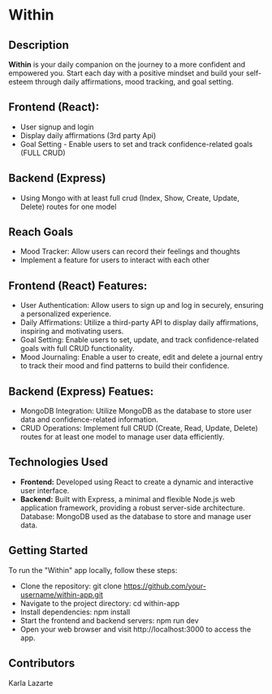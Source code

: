 # Within

## Description 
<b>Within</b> is your daily companion on the journey to a more confident and empowered you. Start each day with a positive mindset and build your self-esteem through daily affirmations, mood tracking, and goal setting. 

## Frontend (React):
- User signup and login 
- Display daily affirmations (3rd party Api)
- Goal Setting - Enable users to set and track confidence-related goals (FULL CRUD)

## Backend (Express)
- Using Mongo with at least full crud (Index, Show, Create, Update, Delete) routes for one model

## Reach Goals
- Mood Tracker: Allow users can record their feelings and thoughts
- Implement a feature for users to interact with each other

## Frontend (React) Features:
- User Authentication: Allow users to sign up and log in securely, ensuring a personalized experience.
- Daily Affirmations: Utilize a third-party API to display daily affirmations, inspiring and motivating users.
- Goal Setting: Enable users to set, update, and track confidence-related goals with full CRUD functionality.
- Mood Journaling: Enable a user to create, edit and delete a journal entry to track their mood and find patterns to build their confidence. 

## Backend (Express) Featues:
- MongoDB Integration: Utilize MongoDB as the database to store user data and confidence-related information.
- CRUD Operations: Implement full CRUD (Create, Read, Update, Delete) routes for at least one model to manage user data efficiently.


## Technologies Used
- <b>Frontend:</b> Developed using React to create a dynamic and interactive user interface.
- <b>Backend:</b> Built with Express, a minimal and flexible Node.js web application framework, providing a robust server-side architecture.
Database: MongoDB used as the database to store and manage user data.

## Getting Started
To run the "Within" app locally, follow these steps:
- Clone the repository: git clone https://github.com/your-username/within-app.git
- Navigate to the project directory: cd within-app
- Install dependencies: npm install
- Start the frontend and backend servers: npm run dev
- Open your web browser and visit http://localhost:3000 to access the app.

## Contributors
Karla Lazarte 





